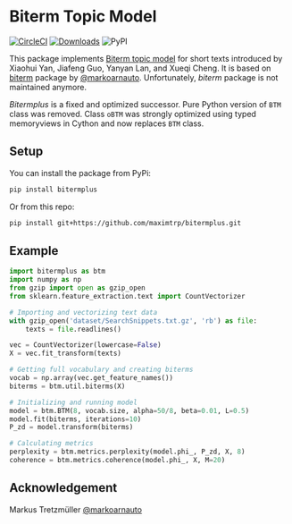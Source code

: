 # Biterm Topic Model

[![CircleCI](https://circleci.com/gh/maximtrp/bitermplus.svg?style=shield)](https://circleci.com/gh/maximtrp/bitermplus)
[![Downloads](https://pepy.tech/badge/bitermplus/month)](https://pepy.tech/project/bitermplus)
![PyPI](https://img.shields.io/pypi/v/bitermplus)

This package implements [Biterm topic model](https://citeseerx.ist.psu.edu/viewdoc/download?doi=10.1.1.402.4032&rep=rep1&type=pdf) for short texts introduced by Xiaohui Yan, Jiafeng Guo, Yanyan Lan, and Xueqi Cheng. It is based on [biterm](https://github.com/markoarnauto/biterm) package by [@markoarnauto](https://github.com/markoarnauto). Unfortunately, *biterm* package is not maintained anymore.

*Bitermplus* is a fixed and optimized successor. Pure Python version of `BTM` class was removed. Class `oBTM` was strongly optimized using typed memoryviews in Cython and now replaces `BTM` class.

## Setup

You can install the package from PyPi:

```bash
pip install bitermplus
```

Or from this repo:

```bash
pip install git+https://github.com/maximtrp/bitermplus.git
```

## Example

```python
import bitermplus as btm
import numpy as np
from gzip import open as gzip_open
from sklearn.feature_extraction.text import CountVectorizer

# Importing and vectorizing text data
with gzip_open('dataset/SearchSnippets.txt.gz', 'rb') as file:
    texts = file.readlines()

vec = CountVectorizer(lowercase=False)
X = vec.fit_transform(texts)

# Getting full vocabulary and creating biterms
vocab = np.array(vec.get_feature_names())
biterms = btm.util.biterms(X)

# Initializing and running model
model = btm.BTM(8, vocab.size, alpha=50/8, beta=0.01, L=0.5)
model.fit(biterms, iterations=10)
P_zd = model.transform(biterms)

# Calculating metrics
perplexity = btm.metrics.perplexity(model.phi_, P_zd, X, 8)
coherence = btm.metrics.coherence(model.phi_, X, M=20)
```

## Acknowledgement

Markus Tretzmüller [@markoarnauto](https://github.com/markoarnauto)
